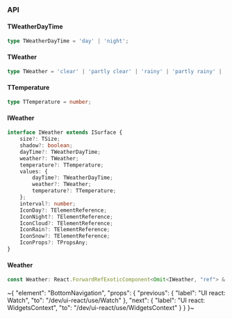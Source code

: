 

### API

#### TWeatherDayTime

```ts
type TWeatherDayTime = 'day' | 'night';
```

#### TWeather

```ts
type TWeather = 'clear' | 'partly clear' | 'rainy' | 'partly rainy' | 'snowy' | 'partly snowy';
```

#### TTemperature

```ts
type TTemperature = number;
```

#### IWeather

```ts
interface IWeather extends ISurface {
    size?: TSize;
    shadow?: boolean;
    dayTime?: TWeatherDayTime;
    weather?: TWeather;
    temperature?: TTemperature;
    values: {
        dayTime?: TWeatherDayTime;
        weather?: TWeather;
        temperature?: TTemperature;
    };
    interval?: number;
    IconDay?: TElementReference;
    IconNight?: TElementReference;
    IconCloud?: TElementReference;
    IconRain?: TElementReference;
    IconSnow?: TElementReference;
    IconProps?: TPropsAny;
}
```

#### Weather

```ts
const Weather: React.ForwardRefExoticComponent<Omit<IWeather, "ref"> & React.RefAttributes<unknown>>;
```


~{
  "element": "BottomNavigation",
  "props": {
    "previous": {
      "label": "UI react: Watch",
      "to": "/dev/ui-react/use/Watch"
    },
    "next": {
      "label": "UI react: WidgetsContext",
      "to": "/dev/ui-react/use/WidgetsContext"
    }
  }
}~
